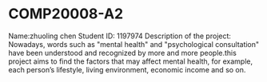# COMP20008-A2

Name:zhuoling chen Student ID: 1197974 
Description of the project: Nowadays, words such as "mental health" and "psychological consultation" have been understood and recognized by more and more people.this project aims to find the factors that may affect mental health, for example, each person’s lifestyle, living environment, economic income and so on. 
